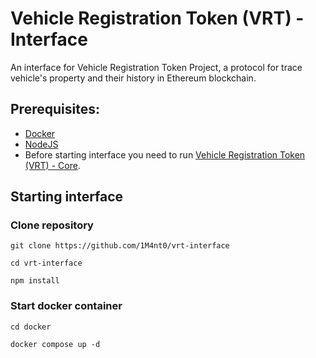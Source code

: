 # Vehicle Registration Token (VRT) - Interface

An interface for Vehicle Registration Token Project, a protocol for trace vehicle's property and their history in Ethereum blockchain.

## Prerequisites:

-   [Docker](https://www.docker.com/get-started/)
-   [NodeJS](https://nodejs.org/it/)
-   Before starting interface you need to run [Vehicle Registration Token (VRT) - Core](https://github.com/1M4nt0/vrt-core).

## Starting interface

### Clone repository

```
git clone https://github.com/1M4nt0/vrt-interface

cd vrt-interface

npm install
```

### Start docker container

```
cd docker

docker compose up -d
```
